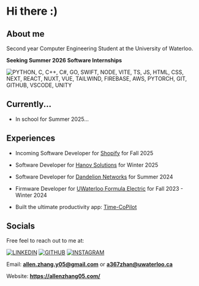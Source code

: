 # Hi there :)

## About me 
Second year Computer Engineering Student at the University of Waterloo. <br>

<b>Seeking Summer 2026 Software Internships</b> <br>

![PYTHON, C, C++, C#, GO, SWIFT, NODE, VITE, TS, JS, HTML, CSS, NEXT, REACT, NUXT, VUE, TAILWIND, FIREBASE, AWS, PYTORCH, GIT, GITHUB, VSCODE, UNITY](https://skillicons.dev/icons?i=py,c,cpp,cs,go,swift,nodejs,vite,ts,js,html,css,next,react,nuxtjs,vue,tailwind,firebase,aws,pytorch,git,github,vscode,unity&perline=4)

## Currently... 
- In school for Summer 2025... <br>

## Experiences 
- Incoming Software Developer for [Shopify](https://www.shopify.com/) for Fall 2025 <br>
- Software Developer for [Hanov Solutions](https://www.linkedin.com/company/hanov-solutions-inc./) for Winter 2025 <br>
- Software Developer for [Dandelion Networks](https://www.dandelionnet.com/) for Summer 2024 <br>
- Firmware Developer for [UWaterloo Formula Electric](https://github.com/UWaterloo-Formula-Electric) for Fall 2023 - Winter 2024 <br>

- Built the ultimate productivity app: [Time-CoPilot](https://www.time-copilot.com/) <br>

## Socials
Free feel to reach out to me at:

[![LINKEDIN](https://skillicons.dev/icons?i=linkedin)](https://www.linkedin.com/in/allenzhang-05-/)
[![GITHUB](https://skillicons.dev/icons?i=github)](https://github.com/AllenZ05)
[![INSTAGRAM](https://skillicons.dev/icons?i=instagram)](https://www.instagram.com/allenz05/)

Email: **allen.zhang.y05@gmail.com** or **a367zhan@uwaterloo.ca**

Website: **https://allenzhang05.com/**
